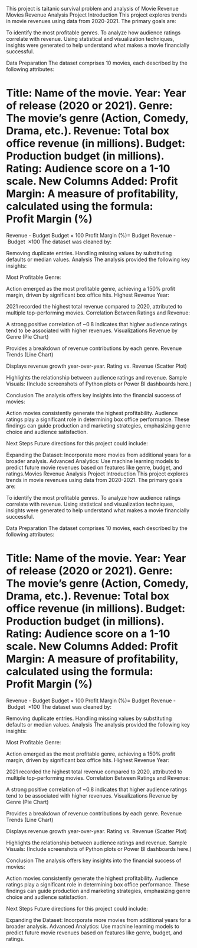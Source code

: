 This project is taitanic survival problem and analysis of Movie Revenue
Movies Revenue Analysis Project
Introduction
This project explores trends in movie revenues using data from 2020-2021. The primary goals are:

To identify the most profitable genres.
To analyze how audience ratings correlate with revenue.
Using statistical and visualization techniques, insights were generated to help understand what makes a movie financially successful.

Data Preparation
The dataset comprises 10 movies, each described by the following attributes:

Title: Name of the movie.
Year: Year of release (2020 or 2021).
Genre: The movie’s genre (Action, Comedy, Drama, etc.).
Revenue: Total box office revenue (in millions).
Budget: Production budget (in millions).
Rating: Audience score on a 1-10 scale.
New Columns Added:
Profit Margin: A measure of profitability, calculated using the formula:
Profit Margin (%)
=
Revenue - Budget
Budget
×
100
Profit Margin (%)= 
Budget
Revenue - Budget
​
 ×100
The dataset was cleaned by:

Removing duplicate entries.
Handling missing values by substituting defaults or median values.
Analysis
The analysis provided the following key insights:

Most Profitable Genre:

Action emerged as the most profitable genre, achieving a 150% profit margin, driven by significant box office hits.
Highest Revenue Year:

2021 recorded the highest total revenue compared to 2020, attributed to multiple top-performing movies.
Correlation Between Ratings and Revenue:

A strong positive correlation of ~0.8 indicates that higher audience ratings tend to be associated with higher revenues.
Visualizations
Revenue by Genre (Pie Chart)

Provides a breakdown of revenue contributions by each genre.
Revenue Trends (Line Chart)

Displays revenue growth year-over-year.
Rating vs. Revenue (Scatter Plot)

Highlights the relationship between audience ratings and revenue.
Sample Visuals:
(Include screenshots of Python plots or Power BI dashboards here.)

Conclusion
The analysis offers key insights into the financial success of movies:

Action movies consistently generate the highest profitability.
Audience ratings play a significant role in determining box office performance.
These findings can guide production and marketing strategies, emphasizing genre choice and audience satisfaction.

Next Steps
Future directions for this project could include:

Expanding the Dataset: Incorporate more movies from additional years for a broader analysis.
Advanced Analytics: Use machine learning models to predict future movie revenues based on features like genre, budget, and ratings.Movies Revenue Analysis Project
Introduction
This project explores trends in movie revenues using data from 2020-2021. The primary goals are:

To identify the most profitable genres.
To analyze how audience ratings correlate with revenue.
Using statistical and visualization techniques, insights were generated to help understand what makes a movie financially successful.

Data Preparation
The dataset comprises 10 movies, each described by the following attributes:

Title: Name of the movie.
Year: Year of release (2020 or 2021).
Genre: The movie’s genre (Action, Comedy, Drama, etc.).
Revenue: Total box office revenue (in millions).
Budget: Production budget (in millions).
Rating: Audience score on a 1-10 scale.
New Columns Added:
Profit Margin: A measure of profitability, calculated using the formula:
Profit Margin (%)
=
Revenue - Budget
Budget
×
100
Profit Margin (%)= 
Budget
Revenue - Budget
​
 ×100
The dataset was cleaned by:

Removing duplicate entries.
Handling missing values by substituting defaults or median values.
Analysis
The analysis provided the following key insights:

Most Profitable Genre:

Action emerged as the most profitable genre, achieving a 150% profit margin, driven by significant box office hits.
Highest Revenue Year:

2021 recorded the highest total revenue compared to 2020, attributed to multiple top-performing movies.
Correlation Between Ratings and Revenue:

A strong positive correlation of ~0.8 indicates that higher audience ratings tend to be associated with higher revenues.
Visualizations
Revenue by Genre (Pie Chart)

Provides a breakdown of revenue contributions by each genre.
Revenue Trends (Line Chart)

Displays revenue growth year-over-year.
Rating vs. Revenue (Scatter Plot)

Highlights the relationship between audience ratings and revenue.
Sample Visuals:
(Include screenshots of Python plots or Power BI dashboards here.)

Conclusion
The analysis offers key insights into the financial success of movies:

Action movies consistently generate the highest profitability.
Audience ratings play a significant role in determining box office performance.
These findings can guide production and marketing strategies, emphasizing genre choice and audience satisfaction.

Next Steps
Future directions for this project could include:

Expanding the Dataset: Incorporate more movies from additional years for a broader analysis.
Advanced Analytics: Use machine learning models to predict future movie revenues based on features like genre, budget, and ratings.
